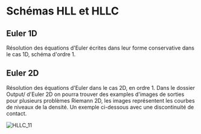 
# Schémas HLL et HLLC

## Euler 1D

Résolution des équations d'Euler écrites dans leur forme conservative dans le cas 1D, schéma d'ordre 1.

## Euler 2D

Résolution des équations d'Euler dans le cas 2D, en ordre 1. Dans le dossier Output/ d'Euler 2D on pourra trouver des examples d'images de sorties pour plusieurs problèmes Riemann 2D, les images représentent les courbes de niveaux de la densité. Un exemple ci-dessous avec une discontinuité de contact.

![HLLC_11](https://user-images.githubusercontent.com/37418923/112057708-eda07c00-8b59-11eb-9ca2-27b63924fbd4.png)
